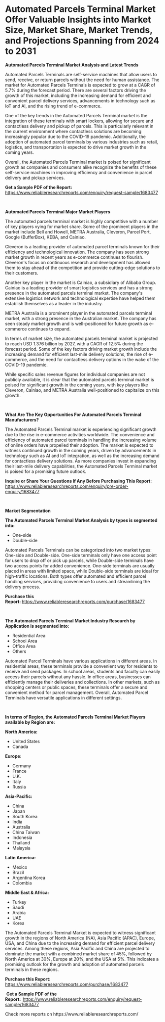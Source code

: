 <p><h1>Automated Parcels Terminal Market Offer Valuable Insights into Market Size, Market Share, Market Trends, and Projections Spanning from 2024 to 2031</h1></p><p><strong>Automated Parcels Terminal Market Analysis and Latest Trends</strong></p>
<p><p>Automated Parcels Terminals are self-service machines that allow users to send, receive, or return parcels without the need for human assistance. The market for Automated Parcels Terminals is expected to grow at a CAGR of 5.7% during the forecast period. There are several factors driving the growth of this market, including the increasing demand for efficient and convenient parcel delivery services, advancements in technology such as IoT and AI, and the rising trend of e-commerce.</p><p>One of the key trends in the Automated Parcels Terminal market is the integration of these terminals with smart lockers, allowing for secure and contactless delivery and pickup of parcels. This is particularly relevant in the current environment where contactless solutions are becoming increasingly popular due to the COVID-19 pandemic. Additionally, the adoption of automated parcel terminals by various industries such as retail, logistics, and transportation is expected to drive market growth in the coming years.</p><p>Overall, the Automated Parcels Terminal market is poised for significant growth as companies and consumers alike recognize the benefits of these self-service machines in improving efficiency and convenience in parcel delivery and pickup services.</p></p>
<p><strong>Get a Sample PDF of the Report:&nbsp;</strong> <a href="https://www.reliableresearchreports.com/enquiry/request-sample/1683477">https://www.reliableresearchreports.com/enquiry/request-sample/1683477</a></p>
<p>&nbsp;</p>
<p><strong>Automated Parcels Terminal Major Market Players</strong></p>
<p><p>The automated parcels terminal market is highly competitive with a number of key players vying for market share. Some of the prominent players in the market include Bell and Howell, METRA Australia, Cleveron, Parcel Port, Google (BufferBox), KEBA, and Cainiao.</p><p>Cleveron is a leading provider of automated parcel terminals known for their efficiency and technological innovation. The company has seen strong market growth in recent years as e-commerce continues to flourish. Cleveron's focus on continuous research and development has allowed them to stay ahead of the competition and provide cutting-edge solutions to their customers.</p><p>Another key player in the market is Cainiao, a subsidiary of Alibaba Group. Cainiao is a leading provider of smart logistics services and has a strong presence in the automated parcels terminal market. The company's extensive logistics network and technological expertise have helped them establish themselves as a leader in the industry.</p><p>METRA Australia is a prominent player in the automated parcels terminal market, with a strong presence in the Australian market. The company has seen steady market growth and is well-positioned for future growth as e-commerce continues to expand.</p><p>In terms of market size, the automated parcels terminal market is projected to reach USD 1.376 billion by 2027, with a CAGR of 12.5% during the forecast period. Some of the key factors driving market growth include the increasing demand for efficient last-mile delivery solutions, the rise of e-commerce, and the need for contactless delivery options in the wake of the COVID-19 pandemic.</p><p>While specific sales revenue figures for individual companies are not publicly available, it is clear that the automated parcels terminal market is poised for significant growth in the coming years, with key players like Cleveron, Cainiao, and METRA Australia well-positioned to capitalize on this growth.</p></p>
<p>&nbsp;</p>
<p><strong>What Are The Key Opportunities For Automated Parcels Terminal Manufacturers?</strong></p>
<p><p>The Automated Parcels Terminal market is experiencing significant growth due to the rise in e-commerce activities worldwide. The convenience and efficiency of automated parcel terminals in handling the increasing volume of online orders have propelled their adoption. The market is expected to witness continued growth in the coming years, driven by advancements in technology such as AI and IoT integration, as well as the increasing demand for contactless delivery solutions. As more companies invest in expanding their last-mile delivery capabilities, the Automated Parcels Terminal market is poised for a promising future outlook.</p></p>
<p><strong>Inquire or Share Your Questions If Any Before Purchasing This Report:</strong> <a href="https://www.reliableresearchreports.com/enquiry/pre-order-enquiry/1683477">https://www.reliableresearchreports.com/enquiry/pre-order-enquiry/1683477</a></p>
<p>&nbsp;</p>
<p><strong>Market Segmentation</strong></p>
<p><strong>The Automated Parcels Terminal Market Analysis by types is segmented into:</strong></p>
<p><ul><li>One-side</li><li>Double-side</li></ul></p>
<p><p>Automated Parcels Terminals can be categorized into two market types: One-side and Double-side. One-side terminals only have one access point for users to drop off or pick up parcels, while Double-side terminals have two access points for added convenience. One-side terminals are usually placed in areas with limited space, while Double-side terminals are ideal for high-traffic locations. Both types offer automated and efficient parcel handling services, providing convenience to users and streamlining the delivery process.</p></p>
<p><strong>Purchase this Report:&nbsp;</strong><a href="https://www.reliableresearchreports.com/purchase/1683477">https://www.reliableresearchreports.com/purchase/1683477</a></p>
<p>&nbsp;</p>
<p><strong>The Automated Parcels Terminal Market Industry Research by Application is segmented into:</strong></p>
<p><ul><li>Residential Area</li><li>School Area</li><li>Office Area</li><li>Others</li></ul></p>
<p><p>Automated Parcel Terminals have various applications in different areas. In residential areas, these terminals provide a convenient way for residents to receive and send packages. In school areas, students and faculty can easily access their parcels without any hassle. In office areas, businesses can efficiently manage their deliveries and collections. In other markets, such as shopping centers or public spaces, these terminals offer a secure and convenient method for parcel management. Overall, Automated Parcel Terminals have versatile applications in different settings.</p></p>
<p>&nbsp;</p>
<p><strong>In terms of Region, the Automated Parcels Terminal Market Players available by Region are:</strong></p>
<p>
    <p> <strong> North America: </strong>
        <ul>
            <li>United States</li>
            <li>Canada</li>
        </ul>
        </p> 
    <p> <strong> Europe: </strong>
        <ul>
            <li>Germany</li>
            <li>France</li>
            <li>U.K.</li>
            <li>Italy</li>
            <li>Russia</li>
        </ul>
        </p> 
    <p> <strong> Asia-Pacific: </strong>
        <ul>
            <li>China</li>
            <li>Japan</li>
            <li>South Korea</li>
            <li>India</li>
            <li>Australia</li>
            <li>China Taiwan</li>
            <li>Indonesia</li>
            <li>Thailand</li>
            <li>Malaysia</li>
        </ul>
        </p> 
    <p> <strong> Latin America: </strong>
        <ul>
            <li>Mexico</li>
            <li>Brazil</li>
            <li>Argentina Korea</li>
            <li>Colombia</li>
        </ul>
        </p> 
    <p> <strong> Middle East & Africa: </strong>
        <ul>
            <li>Turkey</li>
            <li>Saudi</li>
            <li>Arabia</li>
            <li>UAE</li>
            <li>Korea</li>
        </ul>
    </p>
    </p>
<p><p>The Automated Parcels Terminal Market is expected to witness significant growth in the regions of North America (NA), Asia Pacific (APAC), Europe, USA, and China due to the increasing demand for efficient parcel delivery services. Among these regions, Asia Pacific and China are projected to dominate the market with a combined market share of 45%, followed by North America at 30%, Europe at 20%, and the USA at 5%. This indicates a promising outlook for the growth and adoption of automated parcels terminals in these regions.</p></p>
<p><strong>Purchase this Report: </strong><a href="https://www.reliableresearchreports.com/purchase/1683477">https://www.reliableresearchreports.com/purchase/1683477</a></p>
<p>&nbsp;<strong>Get a Sample PDF of the Report:&nbsp;&nbsp;</strong><a href="https://www.reliableresearchreports.com/enquiry/request-sample/1683477">https://www.reliableresearchreports.com/enquiry/request-sample/1683477</a></p>
<p><strong></strong></p>
<p>Check more reports on https://www.reliableresearchreports.com/</p>